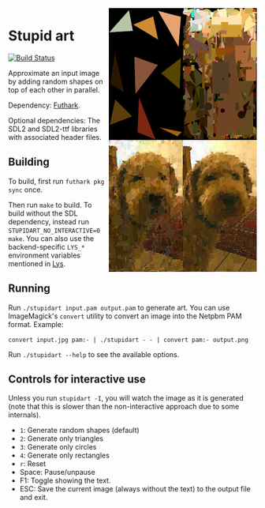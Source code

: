 <img src="cosmos.jpg" width="300" height="534" align="right">

# Stupid art

[![Build Status](https://travis-ci.org/nqpz/stupidart.svg?branch=master)](https://travis-ci.org/nqpz/stupidart)

Approximate an input image by adding random shapes on top of each other
in parallel.

Dependency: [Futhark](http://futhark-lang.org).

Optional dependencies: The SDL2 and SDL2-ttf libraries with associated
header files.

## Building

To build, first run `futhark pkg sync` once.

Then run `make` to build.  To build without the SDL dependency, instead
run `STUPIDART_NO_INTERACTIVE=0 make`.  You can also use the
backend-specific `LYS_*` environment variables mentioned in
[Lys](https://github.com/diku-dk/lys).

## Running

Run `./stupidart input.pam output.pam` to generate art.  You can use
ImageMagick's `convert` utility to convert an image into the Netpbm PAM
format.  Example:

```
convert input.jpg pam:- | ./stupidart - - | convert pam:- output.png
```

Run `./stupidart --help` to see the available options.

## Controls for interactive use

Unless you run `stupidart -I`, you will watch the image as it is
generated (note that this is slower than the non-interactive approach due to some
internals).

  - `1`: Generate random shapes (default)
  - `2`: Generate only triangles
  - `3`: Generate only circles
  - `4`: Generate only rectangles
  - `r`: Reset
  - Space: Pause/unpause
  - F1: Toggle showing the text.
  - ESC: Save the current image (always without the text) to the output
    file and exit.
